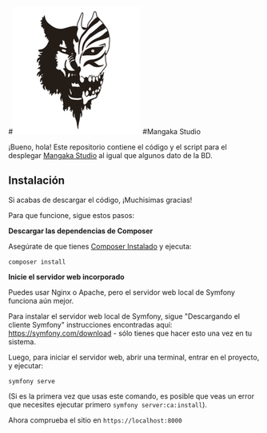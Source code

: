 #![alt text](public/img/android-chrome-256x256.png)
#Mangaka Studio  

¡Bueno, hola! Este repositorio contiene el código y el script para el desplegar [Mangaka Studio](https://Mangaka.Studio)  al igual que algunos dato de la BD.

## Instalación

Si acabas de descargar el código, ¡Muchisimas gracias!

Para que funcione, sigue estos pasos:

**Descargar las dependencias de Composer**

Asegúrate de que tienes [Composer Instalado](https://getcomposer.org/download/) y ejecuta:

```
composer install
```


**Inicie el servidor web incorporado**

Puedes usar Nginx o Apache, pero el servidor web local de Symfony funciona aún mejor.

Para instalar el servidor web local de Symfony, sigue
"Descargando el cliente Symfony" instrucciones encontradas
aquí: https://symfony.com/download - sólo tienes que hacer esto una vez en tu sistema.

Luego, para iniciar el servidor web, abrir una terminal, entrar en el proyecto, y ejecutar:

```
symfony serve
```
 (Si es la primera vez que usas este comando, es posible que veas un error que necesites ejecutar primero `symfony server:ca:install`).


Ahora comprueba el sitio en `https://localhost:8000`



